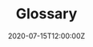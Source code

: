 ---
date: '2020-07-15T12:00:00Z'
title: "Glossary"
layout: glossary
menu:
  corda-5-beta:
    identifier: corda-5-beta-glossary
    weight: 50
section_menu: corda-5-beta
---